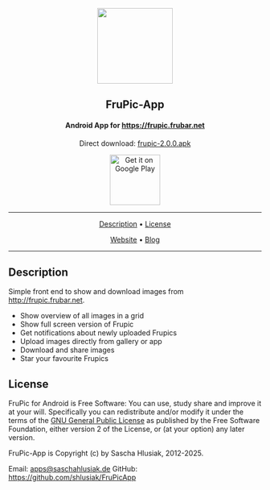 <p align="center"><a href="https://play.google.com/store/apps/details?id=de.saschahlusiak.frupic2" target="_blank"><img src="stuff/frupic_huge.png" width="150"></a></p> 
<h2 align="center"><b>FruPic-App</b></h2>
<h4 align="center">Android App for <a href="https://frupic.frubar.net">https://frupic.frubar.net</a></h4>

<p align="center">
    Direct download: 
    <a href="https://github.com/shlusiak/FruPic-App/releases/download/2.0.0/frupic-2.0.0.apk">
        frupic-2.0.0.apk
    </a>
</p>
<p align="center">
    <a href="https://play.google.com/store/apps/details?id=de.saschahlusiak.frupic2" target="_blank">
        <img src="https://play.google.com/intl/en_us/badges/images/generic/en-play-badge.png" alt="Get it on Google Play" height="100"/>
    </a>
</p> 
  
<hr>
<p align="center">
  <a href="#description">Description</a> &bull; <a href="#license">License</a>
</p>
<p align="center">
  <a href="http://www.saschahlusiak.de">Website</a> &bull; <a href="http://www.saschahlusiak.de/category/general/">Blog</a>
</p>
<hr>

## Description

Simple front end to show and download images from <a href="http://frupic.frubar.net">http://frupic.frubar.net</a>.

- Show overview of all images in a grid
- Show full screen version of Frupic
- Get notifications about newly uploaded Frupics
- Upload images directly from gallery or app
- Download and share images
- Star your favourite Frupics

## License

FruPic for Android is Free Software: You can use, study share and improve it at your
will. Specifically you can redistribute and/or modify it under the terms of the
[GNU General Public License](https://www.gnu.org/licenses/gpl.html) as
published by the Free Software Foundation, either version 2 of the License, or
(at your option) any later version.

FruPic-App is Copyright (c) by Sascha Hlusiak, 2012-2025.

Email: apps@saschahlusiak.de
GitHub: https://github.com/shlusiak/FruPicApp
